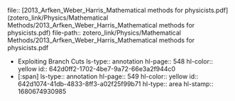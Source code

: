 file:: [2013_Arfken_Weber_Harris_Mathematical methods for physicists.pdf](zotero_link/Physics/Mathematical Methods/2013_Arfken_Weber_Harris_Mathematical methods for physicists.pdf)
file-path:: zotero_link/Physics/Mathematical Methods/2013_Arfken_Weber_Harris_Mathematical methods for physicists.pdf

- Exploiting Branch Cuts
  ls-type:: annotation
  hl-page:: 548
  hl-color:: yellow
  id:: 642d0ff2-1702-4be7-9a72-66e3a2f944c0
- [:span]
  ls-type:: annotation
  hl-page:: 549
  hl-color:: yellow
  id:: 642d1074-41db-4833-8ff3-a02f25f99b71
  hl-type:: area
  hl-stamp:: 1680674930985